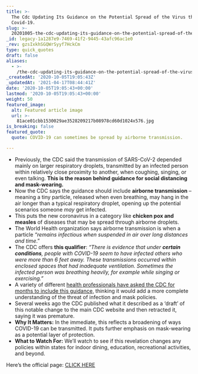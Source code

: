 ```yaml
---
title: >-
  The Cdc Updating Its Guidance on the Potential Spread of the Virus that Causes
  Covid-19.
slug: >-
  20201005-the-cdc-updating-its-guidance-on-the-potential-spread-of-the-virus-that-causes-covid-19
_id: legacy-1a1287e9-7469-41f2-9445-43afc96ac1e0
_rev: gzsIxkhSGQWrSyyf7HckCm
type: quick_quotes
draft: false
aliases:
  - >-
    /the-cdc-updating-its-guidance-on-the-potential-spread-of-the-virus-that-causes-covid-19/
_createdAt: '2020-10-05T19:05:43Z'
_updatedAt: '2021-04-17T08:44:41Z'
date: '2020-10-05T19:05:43+00:00'
lastmod: '2020-10-05T19:05:43+00:00'
weight: 50
featured_image:
  alt: Featured article image
  url: >-
    81ace01cbb1530029ae3528209217b08978cd60d1024x576.jpg
is_breaking: false
featured_quote:
  quote: COVID-19 can sometimes be spread by airborne transmission.

---
```

* Previously, the CDC said the transmission of SARS-CoV-2 depended mainly on larger respiratory droplets, transmitted by an infected person within relatively close proximity to another, when coughing, singing, or even talking. **This is the reason behind guidance for social distancing and mask-wearing.**
* Now the CDC says the guidance should include **airborne transmission** – meaning a tiny particle, released when even breathing, may hang in the air longer than a typical respiratory droplet, opening up the potential scenarios someone *may* get infected.
* This puts the new coronavirus in a category like **chicken pox and measles** of diseases that may be spread through airborne droplets.
* The World Health organization says airborne transmission is when a particle _“remains infectious when suspended in air over long distances and time_.”
* The CDC offers **this qualifier**: _“There is evidence that under **certain conditions**, people with COVID-19 seem to have infected others who were more than 6 feet away. These transmissions occurred within enclosed spaces that had inadequate ventilation. Sometimes the infected person was breathing heavily, for example while singing or exercising.”_
* A variety of different [health professionals have asked the CDC for months to include this guidance,](https://www.nytimes.com/2020/07/04/health/239-experts-with-one-big-claim-the-coronavirus-is-airborne.html) thinking it would add a more complete understanding of the threat of infection and mask policies.
* Several weeks ago the CDC published what it described as a ‘draft’ of this notable change to the main CDC website and then retracted it, saying it was premature.
* **Why It Matters:** In the immediate, this reflects a broadening of ways COVID-19 can be transmitted. It puts further emphasis on mask-wearing as a potential layer of protection.
* **What to Watch For:** We’ll watch to see if this revelation changes any policies within states for indoor dining, education, recreational activities, and beyond.

Here’s the official page: [CLICK HERE](https://www.cdc.gov/coronavirus/2019-ncov/prevent-getting-sick/how-covid-spreads.html)